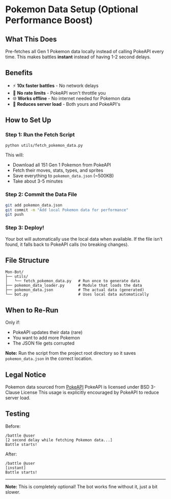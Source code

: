 # Pokemon Data Setup (Optional Performance Boost)

## What This Does
Pre-fetches all Gen 1 Pokemon data locally instead of calling PokeAPI every time. This makes battles **instant** instead of having 1-2 second delays.

## Benefits
- ⚡ **10x faster battles** - No network delays
- 📶 **No rate limits** - PokeAPI won't throttle you
- 🌐 **Works offline** - No internet needed for Pokemon data
- 🔋 **Reduces server load** - Both yours and PokeAPI's

## How to Set Up

### Step 1: Run the Fetch Script
```bash
python utils/fetch_pokemon_data.py
```

This will:
- Download all 151 Gen 1 Pokemon from PokeAPI
- Fetch their moves, stats, types, and sprites
- Save everything to `pokemon_data.json` (~500KB)
- Take about 3-5 minutes

### Step 2: Commit the Data File
```bash
git add pokemon_data.json
git commit -m "Add local Pokemon data for performance"
git push
```

### Step 3: Deploy!
Your bot will automatically use the local data when available. If the file isn't found, it falls back to PokeAPI calls (no breaking changes).

## File Structure
```
Mon-Bot/
├── utils/
│   └── fetch_pokemon_data.py   # Run once to generate data
├── pokemon_data_loader.py      # Module that loads the data
├── pokemon_data.json           # The actual data (generated)
└── bot.py                      # Uses local data automatically
```

## When to Re-Run
Only if:
- PokeAPI updates their data (rare)
- You want to add more Pokemon
- The JSON file gets corrupted

**Note:** Run the script from the project root directory so it saves `pokemon_data.json` in the correct location.

## Legal Notice
Pokemon data sourced from [PokeAPI](https://pokeapi.co)
PokeAPI is licensed under BSD 3-Clause License
This usage is explicitly encouraged by PokeAPI to reduce server load.

## Testing
Before:
```
/battle @user
[2 second delay while fetching Pokemon data...]
Battle starts!
```

After:
```
/battle @user
[instant]
Battle starts!
```

---

**Note:** This is completely optional! The bot works fine without it, just a bit slower.
